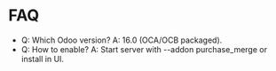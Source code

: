 # FAQ

- Q: Which Odoo version? A: 16.0 (OCA/OCB packaged).
- Q: How to enable? A: Start server with --addon purchase_merge or install in UI.
